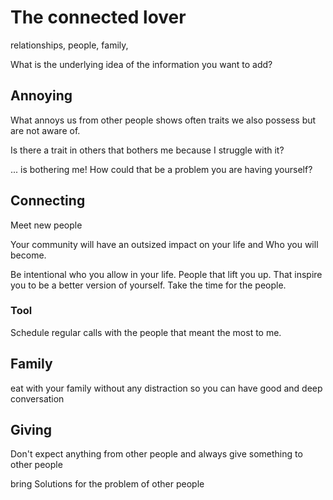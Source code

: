 # The connected lover
relationships, people, family, 

What is the underlying idea of the information you want to add?

## Annoying
What annoys us from other people shows often traits we also possess but are not aware of.

Is there a trait in others that bothers me because I struggle with it?

... is bothering me! How could that be a problem you are having yourself?

## Connecting
Meet new people

Your community will have an outsized impact on your life and Who you will become.

Be intentional who you allow in your life. 
People that lift you up. That inspire you to be a better version of yourself.
Take the time for the people. 
### Tool
Schedule regular calls with the people that meant the most to me.

## Family
eat with your family without any distraction so you can have good and deep conversation

## Giving
Don't expect anything from other people and always give something to other people

bring Solutions for the problem of other people

